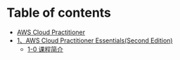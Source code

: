 # Table of contents

* [AWS Cloud Practitioner](README.md)
* [1、AWS Cloud Practitioner Essentials\(Second Edition\)](1-aws-cloud-practitioner-essentials-second-edition/README.md)
  * [1-0 课程简介](1-aws-cloud-practitioner-essentials-second-edition/10-xue-xi-lu-jing.md)

